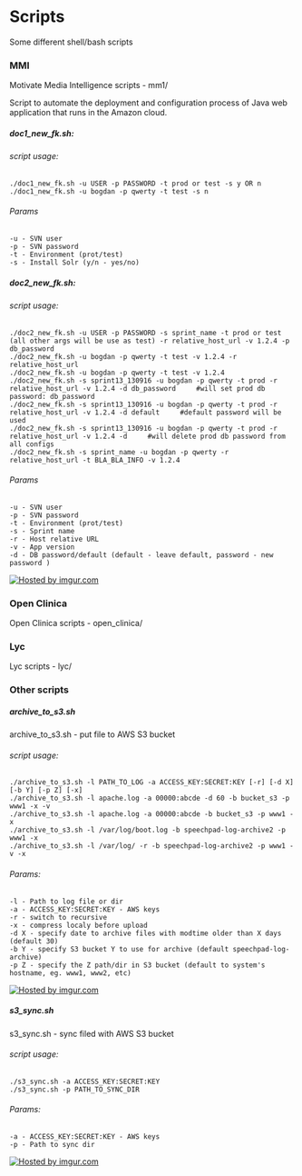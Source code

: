 Scripts
===

Some different shell/bash scripts


### MMI

Motivate Media Intelligence scripts - mm1/

Script to automate the deployment and configuration process of Java web application that runs in the Amazon cloud.

##### doc1_new_fk.sh:
###### script usage:  

    ./doc1_new_fk.sh -u USER -p PASSWORD -t prod or test -s y OR n 
    ./doc1_new_fk.sh -u bogdan -p qwerty -t test -s n 

###### Params

    -u - SVN user
    -p - SVN password
    -t - Environment (prot/test)
    -s - Install Solr (y/n - yes/no)
    
##### doc2_new_fk.sh:
###### script usage:   
    
    ./doc2_new_fk.sh -u USER -p PASSWORD -s sprint_name -t prod or test (all other args will be use as test) -r relative_host_url -v 1.2.4 -p db_password 
    ./doc2_new_fk.sh -u bogdan -p qwerty -t test -v 1.2.4 -r relative_host_url
    ./doc2_new_fk.sh -u bogdan -p qwerty -t test -v 1.2.4
    ./doc2_new_fk.sh -s sprint13_130916 -u bogdan -p qwerty -t prod -r relative_host_url -v 1.2.4 -d db_password     #will set prod db password: db_password 
    ./doc2_new_fk.sh -s sprint13_130916 -u bogdan -p qwerty -t prod -r relative_host_url -v 1.2.4 -d default     #default password will be used 
    ./doc2_new_fk.sh -s sprint13_130916 -u bogdan -p qwerty -t prod -r relative_host_url -v 1.2.4 -d     #will delete prod db password from all configs 
    ./doc2_new_fk.sh -s sprint_name -u bogdan -p qwerty -r relative_host_url -t BLA_BLA_INFO -v 1.2.4 

###### Params
    -u - SVN user
    -p - SVN password
    -t - Environment (prot/test)
    -s - Sprint name
    -r - Host relative URL
    -v - App version
    -d - DB password/default (default - leave default, password - new password )
    
<a href="http://i.imgur.com/9bPGvrG.png"><img src="http://i.imgur.com/9bPGvrG.png" title="Hosted by imgur.com" /></a>


### Open Clinica
Open Clinica scripts - open_clinica/

### Lyc
Lyc scripts - lyc/

### Other scripts
##### archive_to_s3.sh
archive_to_s3.sh - put file to AWS S3 bucket

###### script usage:  

    ./archive_to_s3.sh -l PATH_TO_LOG -a ACCESS_KEY:SECRET:KEY [-r] [-d X] [-b Y] [-p Z] [-x]
    ./archive_to_s3.sh -l apache.log -a 00000:abcde -d 60 -b bucket_s3 -p www1 -x -v
    ./archive_to_s3.sh -l apache.log -a 00000:abcde -b bucket_s3 -p www1 -x
    ./archive_to_s3.sh -l /var/log/boot.log -b speechpad-log-archive2 -p www1 -x
    ./archive_to_s3.sh -l /var/log/ -r -b speechpad-log-archive2 -p www1 -v -x

###### Params:  

    -l - Path to log file or dir
    -a - ACCESS_KEY:SECRET:KEY - AWS keys
    -r - switch to recursive
    -x - compress localy before upload
    -d X - specify date to archive files with modtime older than X days (default 30)
    -b Y - specify S3 bucket Y to use for archive (default speechpad-log-archive)
    -p Z - specify the Z path/dir in S3 bucket (default to system's hostname, eg. www1, www2, etc)
    
<a href="http://i.imgur.com/I3ymQL6.png"><img src="http://i.imgur.com/I3ymQL6.png" title="Hosted by imgur.com" /></a>

##### s3_sync.sh
s3_sync.sh - sync filed with AWS S3 bucket

###### script usage:  

    ./s3_sync.sh -a ACCESS_KEY:SECRET:KEY
    ./s3_sync.sh -p PATH_TO_SYNC_DIR


###### Params:  

    -a - ACCESS_KEY:SECRET:KEY - AWS keys
    -p - Path to sync dir 
    
<a href="http://i.imgur.com/7qJ3m23.png"><img src="http://i.imgur.com/7qJ3m23.png" title="Hosted by imgur.com" /></a>


